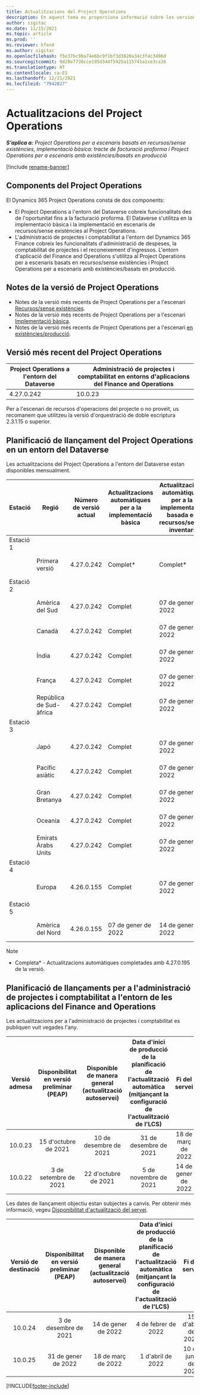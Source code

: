 ```yaml
---
title: Actualitzacions del Project Operations
description: En aquest tema es proporciona informació sobre les versions publicades del Dynamics 365 Project Operations.
author: sigitac
ms.date: 11/15/2021
ms.topic: article
ms.prod: ''
ms.reviewer: kfend
ms.author: sigitac
ms.openlocfilehash: f5e37bc90a74e6bc9f1bf3d3820a34c3f4c3496d
ms.sourcegitcommit: 9d20e7738cce195d344f5925a115741a1ce3ca36
ms.translationtype: HT
ms.contentlocale: ca-ES
ms.lasthandoff: 12/21/2021
ms.locfileid: "7942827"
---
```

# <a name="project-operations-updates"></a>Actualitzacions del Project Operations

_**S'aplica a:** Project Operations per a escenaris basats en recursos/sense existències, implementació bàsica: tracte de facturació proforma i Project Operations per a escenaris amb existències/basats en producció_

[!include [rename-banner](~/includes/cc-data-platform-banner.md)]

## <a name="project-operations-components"></a>Components del Project Operations

El Dynamics 365 Project Operations consta de dos components:

- El Project Operations a l'entorn del Dataverse cobreix funcionalitats des de l'oportunitat fins a la facturació proforma. El Dataverse s'utilitza en la implementació bàsica i la implementació en escenaris de recursos/sense existències al Project Operations.
- L'administració de projectes i comptabilitat a l'entorn del Dynamics 365 Finance cobreix les funcionalitats d'administració de despeses, la comptabilitat de projectes i el reconeixement d'ingressos. L'entorn d'aplicació del Finance and Operations s'utilitza al Project Operations per a escenaris basats en recursos/sense existències i Project Operations per a escenaris amb existències/basats en producció.

## <a name="project-operations-release-notes"></a>Notes de la versió de Project Operations
- Notes de la versió més recents de Project Operations per a l'escenari [Recursos/sense existències](whats-new-dec-2021-resource-based.md).
- Notes de la versió més recents de Project Operations per a l'escenari [Implementació bàsica](../pro/whats-new/whats-new-dec-2021-lite.md).
- Notes de la versió més recents de Project Operations per a l'escenari [en existències/producció](../prod-pma/whats-new/whats-new-oct-2021-stocked.md).

## <a name="project-operations-latest-version"></a>Versió més recent del Project Operations

| Project Operations a l'entorn del Dataverse | Administració de projectes i comptabilitat en entorns d'aplicacions del Finance and Operations | 
| --- | --- |
| 4.27.0.242 | 10.0.23 |

Per a l'escenari de recursos d'operacions del projecte o no proveït, us recomanem que utilitzeu la versió d'orquestració de doble escriptura 2.3.1.15 o superior.

## <a name="release-schedule-for-project-operations-on-dataverse-environment"></a>Planificació de llançament del Project Operations en un entorn del Dataverse

Les actualitzacions del Project Operations a l'entorn del Dataverse estan disponibles mensualment. 

| Estació | Regió | Número de versió actual | Actualitzacions automàtiques per a la implementació bàsica | Actualitzacions automàtiques per a la implementació basada en recursos/sense inventari | Número de la versió següent | Pròxima versió disponible de manera general |
|-----------|-----------------------|-----------------|--------------------|---------------------|---------------------|---------------------|
| Estació 1 |   &nbsp;              |    &nbsp;       | &nbsp;             |      &nbsp;         |      &nbsp;         |      &nbsp;         |
|   &nbsp;  | Primera versió         |  4.27.0.242     | Complet*          | Complet*           | TBD                 | 14 de gener de 2022    |
| Estació 2 |   &nbsp;              |    &nbsp;       | &nbsp;             |      &nbsp;         |      &nbsp;         |      &nbsp;         |
|   &nbsp;  | Amèrica del Sud         |  4.27.0.242     | Complet           | 07 de gener de 2022    | TBD                 | 14 de gener de 2022    |
|   &nbsp;  | Canadà                |  4.27.0.242     | Complet           | 07 de gener de 2022    | TBD                 | 14 de gener de 2022    |
|   &nbsp;  | Índia                 |  4.27.0.242     | Complet           | 07 de gener de 2022    | TBD                 | 14 de gener de 2022    |
|   &nbsp;  | França                |  4.27.0.242     | Complet           | 07 de gener de 2022    | TBD                 | 14 de gener de 2022    |
|   &nbsp;  | República de Sud-àfrica          |  4.27.0.242     | Complet           | 07 de gener de 2022    | TBD                 | 14 de gener de 2022    |
| Estació 3 |      &nbsp;           |     &nbsp;      |     &nbsp;         |      &nbsp;         |      &nbsp;         |      &nbsp;         |
|   &nbsp;  | Japó                 |  4.27.0.242     | Complet           | 07 de gener de 2022    | TBD                 | 21 de gener de 2022    |
|   &nbsp;  | Pacífic asiàtic          |  4.27.0.242     | Complet           | 07 de gener de 2022    | TBD                 | 21 de gener de 2022    |
|   &nbsp;  | Gran Bretanya         |  4.27.0.242     | Complet           | 07 de gener de 2022    | TBD                 | 21 de gener de 2022    |
|   &nbsp;  | Oceania               |  4.27.0.242     | Complet           | 07 de gener de 2022    | TBD                 | 21 de gener de 2022    |
|   &nbsp;  | Emirats Àrabs Units  |  4.27.0.242     | Complet           | 07 de gener de 2022    | TBD                 | 21 de gener de 2022    |
| Estació 4 |     &nbsp;            |     &nbsp;      |     &nbsp;         |      &nbsp;         |      &nbsp;         |      &nbsp;         |
|   &nbsp;  | Europa                |  4.26.0.155     | Complet           | 07 de gener de 2022    | 4.27.0.242          | 10 de gener de 2022    |
| Estació 5 |     &nbsp;            |     &nbsp;      |     &nbsp;         |      &nbsp;         |      &nbsp;         |      &nbsp;         |
|   &nbsp;  | Amèrica del Nord         |  4.26.0.155     | 07 de gener de 2022   | 14 de gener de 2022    | 4.27.0.242          | 17 de gener de 2022    |

>[!Note]
> - Completa* - Actualitzacions automàtiques completades amb 4.27.0.195 de la versió.


## <a name="release-schedule-for-project-management-and-accounting-in-the-finance-and-operations-apps-environment"></a>Planificació de llançaments per a l'administració de projectes i comptabilitat a l'entorn de les aplicacions del Finance and Operations

Les actualitzacions per a l'administració de projectes i comptabilitat es publiquen vuit vegades l'any.

|Versió admesa| Disponibilitat en versió preliminar (PEAP) | Disponible de manera general (actualització autoservei) | Data d'inici de producció de la planificació de l'actualització automàtica (mitjançant la configuració de l'actualització de l'LCS) |   Fi del servei   |
|:---------------:|:---------------------------:|:---------------------------------:|:--------------------------------------------------------------------:|:------------------:|
|     10.0.23     |      15 d'octubre de 2021       |        10 de desembre de 2021          |                          31 de desembre de 2021                           | 18 de març de 2022     |
|     10.0.22     |      3 de setembre de 2021      |        22 d'octubre de 2021           |                          5 de novembre de 2021                            | 14 de gener de 2022   |


Les dates de llançament objectiu estan subjectes a canvis. Per obtenir més informació, vegeu [Disponibilitat d'actualització del servei](/dynamics365/fin-ops-core/fin-ops/get-started/public-preview-releases?toc=%2fdynamics365%2ffinance%2ftoc.json).

|Versió de destinació | Disponibilitat en versió preliminar (PEAP) | Disponible de manera general (actualització autoservei) | Data d'inici de producció de la planificació de l'actualització automàtica (mitjançant la configuració de l'actualització de l'LCS) |   Fi del servei   |
|:---------------:|:---------------------------:|:---------------------------------:|:--------------------------------------------------------------------:|:------------------:|
|     10.0.24     |      3 de desembre de 2021       |        14 de gener de 2022           |                          4 de febrer de 2022                            | 15 d'abril de 2022     |
|     10.0.25     |      31 de gener de 2022       |        18 de març de 2022             |                          1 d'abril de 2022                               | 10 de juny de 2022      |

[!INCLUDE[footer-include](../includes/footer-banner.md)]
